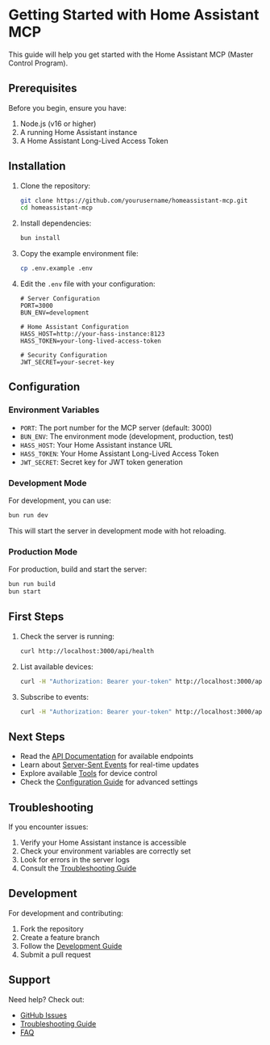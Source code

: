 # Getting Started with Home Assistant MCP

This guide will help you get started with the Home Assistant MCP (Master Control Program).

## Prerequisites

Before you begin, ensure you have:

1. Node.js (v16 or higher)
2. A running Home Assistant instance
3. A Home Assistant Long-Lived Access Token

## Installation

1. Clone the repository:
   ```bash
   git clone https://github.com/yourusername/homeassistant-mcp.git
   cd homeassistant-mcp
   ```

2. Install dependencies:
   ```bash
   bun install
   ```

3. Copy the example environment file:
   ```bash
   cp .env.example .env
   ```

4. Edit the `.env` file with your configuration:
   ```env
   # Server Configuration
   PORT=3000
   BUN_ENV=development

   # Home Assistant Configuration
   HASS_HOST=http://your-hass-instance:8123
   HASS_TOKEN=your-long-lived-access-token

   # Security Configuration
   JWT_SECRET=your-secret-key
   ```

## Configuration

### Environment Variables

- `PORT`: The port number for the MCP server (default: 3000)
- `BUN_ENV`: The environment mode (development, production, test)
- `HASS_HOST`: Your Home Assistant instance URL
- `HASS_TOKEN`: Your Home Assistant Long-Lived Access Token
- `JWT_SECRET`: Secret key for JWT token generation

### Development Mode

For development, you can use:

```bash
bun run dev
```

This will start the server in development mode with hot reloading.

### Production Mode

For production, build and start the server:

```bash
bun run build
bun start
```

## First Steps

1. Check the server is running:
   ```bash
   curl http://localhost:3000/api/health
   ```

2. List available devices:
   ```bash
   curl -H "Authorization: Bearer your-token" http://localhost:3000/api/tools/devices
   ```

3. Subscribe to events:
   ```bash
   curl -H "Authorization: Bearer your-token" http://localhost:3000/api/sse/subscribe?events=state_changed
   ```

## Next Steps

- Read the [API Documentation](./API.md) for available endpoints
- Learn about [Server-Sent Events](./SSE_API.md) for real-time updates
- Explore available [Tools](./tools/README.md) for device control
- Check the [Configuration Guide](./configuration/README.md) for advanced settings

## Troubleshooting

If you encounter issues:

1. Verify your Home Assistant instance is accessible
2. Check your environment variables are correctly set
3. Look for errors in the server logs
4. Consult the [Troubleshooting Guide](./troubleshooting.md)

## Development

For development and contributing:

1. Fork the repository
2. Create a feature branch
3. Follow the [Development Guide](./development/README.md)
4. Submit a pull request

## Support

Need help? Check out:

- [GitHub Issues](https://github.com/yourusername/homeassistant-mcp/issues)
- [Troubleshooting Guide](./troubleshooting.md)
- [FAQ](./troubleshooting.md#faq) 